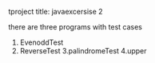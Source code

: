 tproject title:
javaexcersise 2

there are three programs with test cases
1. EvenoddTest
2. ReverseTest
3.palindromeTest
4.upper

